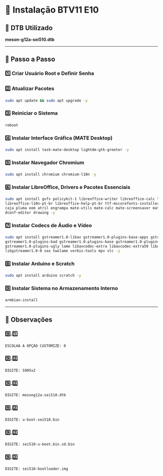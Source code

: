 # 🚀 Instalação BTV11 E10

## 📌 DTB Utilizado
**meson-g12a-sei510.dtb**

---

## 📖 Passo a Passo

### 1️⃣ Criar Usuário Root e Definir Senha

### 2️⃣ Atualizar Pacotes
```sh
sudo apt update && sudo apt upgrade -y
```

### 3️⃣ Reiniciar o Sistema
```sh
reboot
```

### 4️⃣ Instalar Interface Gráfica (MATE Desktop)
```sh
sudo apt install task-mate-desktop lightdm-gtk-greeter -y
```

### 5️⃣ Instalar Navegador Chromium
```sh
sudo apt install chromium chromium-l10n -y
```

### 6️⃣ Instalar LibreOffice, Drivers e Pacotes Essenciais
```sh
sudo apt install gvfs policykit-1 libreoffice-writer libreoffice-calc libreoffice-impress \
libreoffice-l10n-pt-br libreoffice-help-pt-br ttf-mscorefonts-installer network-manager-gnome \
caja pluma eom atril engrampa mate-utils mate-calc mate-screensaver mate-media mate-tweak \
dconf-editor drawing -y
```

### 7️⃣ Instalar Codecs de Áudio e Vídeo
```sh
sudo apt install gstreamer1.0-libav gstreamer1.0-plugins-base-apps gstreamer1.0-vaapi \
gstreamer1.0-plugins-bad gstreamer1.0-plugins-base gstreamer1.0-plugins-good \
gstreamer1.0-plugins-ugly lame libavcodec-extra libavcodec-extra59 libavdevice59 \
libgstreamer1.0-0 sox twolame vorbis-tools mpv vlc -y
```

### 8️⃣ Instalar Arduino e Scratch
```sh
sudo apt install arduino scratch -y
```

### 9️⃣ Instalar Sistema no Armazenamento Interno
```sh
armbian-install
```

---

## 🎯 Observações

### 9️⃣.1️⃣

```sh
ESCOLHA A OPÇÃO CUSTOMIZE: 0
```

### 9️⃣.2️⃣

```sh
DIGITE: S905x2
```

### 9️⃣.2️⃣

```sh
DIGITE: mesong12a-sei510.dtb
```

### 9️⃣.2️⃣

```sh
DIGITE: u-boot-sei510.bin
```

### 9️⃣.2️⃣

```sh
DIGITE: sei510-u-boot.bin.sd.bin
```

### 9️⃣.2️⃣

```sh
DIGITE: sei510-bootloader.img
```

